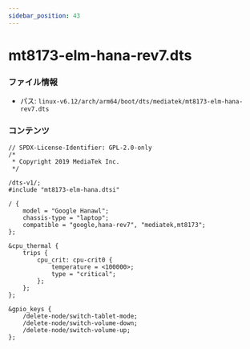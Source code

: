 ```yaml
---
sidebar_position: 43
---
```

# mt8173-elm-hana-rev7.dts

### ファイル情報

- パス: `linux-v6.12/arch/arm64/boot/dts/mediatek/mt8173-elm-hana-rev7.dts`

### コンテンツ

```dts
// SPDX-License-Identifier: GPL-2.0-only
/*
 * Copyright 2019 MediaTek Inc.
 */

/dts-v1/;
#include "mt8173-elm-hana.dtsi"

/ {
	model = "Google Hanawl";
	chassis-type = "laptop";
	compatible = "google,hana-rev7", "mediatek,mt8173";
};

&cpu_thermal {
	trips {
		cpu_crit: cpu-crit0 {
			temperature = <100000>;
			type = "critical";
		};
	};
};

&gpio_keys {
	/delete-node/switch-tablet-mode;
	/delete-node/switch-volume-down;
	/delete-node/switch-volume-up;
};

```
